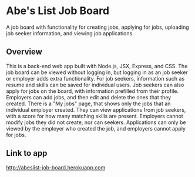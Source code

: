 # Abe's List Job Board

A job board with functionality for creating jobs, applying for jobs, uploading job seeker information, and viewing job applications.

## Overview

This is a back-end web app built with Node.js, JSX, Express, and CSS. The job board can be viewed without logging in, but logging in as an job seeker or employer adds extra functionality. For job seekers, information such as resume and skills can be saved for individual users. Job seekers can also apply for jobs on the board, with information prefilled from their profile. Employers can add jobs, and then edit and delete the ones that they created. There is a "My jobs" page, that shows only the jobs that an individual employer created. They can view applications from job seekers, with a score for how many matching skills are present. Employers cannot modify jobs they did not create, nor can seekers. Applications can only be viewed by the employer who created the job, and employers cannot apply for jobs.

## Link to app
http://abeslist-job-board.herokuapp.com